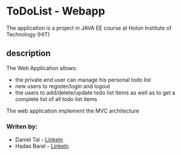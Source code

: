 # ToDoList - Webapp

The application is a project in JAVA EE course at Holon Institute of Technology (HIT)

## description
The Web Application allows:
- the private end user can manage his personal todo list 
- new users to register/login and logout
-  the users to add/delete/update todo list items as well as to get a complete list of all todo list items 

The web application implement the MVC architecture

### Writen by:

- Daniel Tal - [LinkeIn](https://www.linkedin.com/in/daniel-tal/)
- Hadas Barel - [LinkeIn](https://www.linkedin.com/in/hadas-barel-a73840148/)

